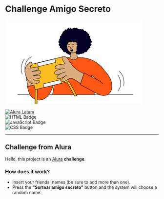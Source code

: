 # Challenge Amigo Secreto

![Preview of the project](/assets/amigo-secreto.png)

[![Alura Latam](https://img.shields.io/badge/alura%20-%20latam?style=plastic&color=blue)](https://www.aluracursos.com/)  
![HTML Badge](https://img.shields.io/badge/html%20-%20html?style=plastic&color=red)  
![JavaScript Badge](https://img.shields.io/badge/js%20-%20javascript?style=plastic&color=yellow)  
![CSS Badge](https://img.shields.io/badge/css%20-%20css?style=plastic&color=purple)  

---

## Challenge from Alura

Hello, this project is an [Alura](https://www.aluracursos.com/) **challenge**.

### How does it work?
- Insert your friends' names (be sure to add more than one).
- Press the **"Sortear amigo secreto"** button and the system will choose a random name.
